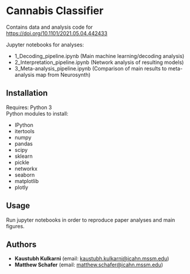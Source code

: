 # Cannabis Classifier

Contains data and analysis code for https://doi.org/10.1101/2021.05.04.442433

Jupyter notebooks for analyses:
* 1_Decoding_pipeline.ipynb (Main machine learning/decoding analysis)
* 2_Interpretation_pipeline.ipynb (Network analysis of resulting models)
* 3_Meta-analysis_pipeline.ipynb (Comparison of main results to meta-analysis map from Neurosynth)

## Installation

Requires: Python 3\
Python modules to install:
* IPython
* itertools
* numpy
* pandas
* scipy
* sklearn
* pickle
* networkx
* seaborn
* matplotlib
* plotly

## Usage

Run jupyter notebooks in order to reproduce paper analyses and main figures.

## Authors

* **Kaustubh Kulkarni** (email: kaustubh.kulkarni@icahn.mssm.edu)
* **Matthew Schafer** (email: matthew.schafer@icahn.mssm.edu)


